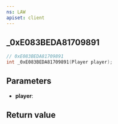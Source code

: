 ```yaml
---
ns: LAW
apiset: client
---
```

## _0xE083BEDA81709891

```c
// 0xE083BEDA81709891
int _0xE083BEDA81709891(Player player);
```


## Parameters
* **player**:

## Return value


